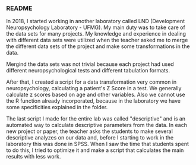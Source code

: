 ### README

In 2018, I started working in another laboratory called LND (Development Neuropsychology Laboratory - UFMG). My main duty was to take care of the data sets for many projects. My knowledge and experience in dealing with different data sets were utilized when the teacher asked me to merge the different data sets of the project and make some transformations in the data.

Mergind the data sets was not trivial because each project had used different neuropsychological tests and different tabulation formats.

After that, I created a script for a data transformation very common in neuropsychology, calculating a patient's Z Score in a test. We generally calculate z scores based on age and other variables. Also we cannot use the R function already incorporated, because in the laboratory we have some specificities explained in the folder.

The last script I made for the entire lab was called "descriptive" and is an automated way to calculate descriptive parameters from the data. In each new project or paper, the teacher asks the students to make several descriptive analyzes on our data and, before I starting to work in the laboratory this was done in SPSS. When I saw the time that students spent to do this, I tried to optimize it and make a script that calculates the main results with less work.
